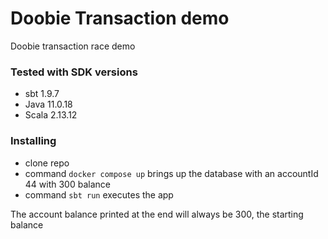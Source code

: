 # Doobie Transaction demo

Doobie transaction race demo

### Tested with SDK versions
* sbt 1.9.7
* Java 11.0.18
* Scala 2.13.12

### Installing

* clone repo
* command ```docker compose up``` brings up the database with an accountId 44 with 300 balance
* command ```sbt run``` executes the app

The account balance printed at the end will always be 300, the starting balance
